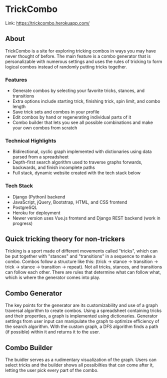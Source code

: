 # TrickCombo
Link: https://trickcombo.herokuapp.com/

## About

TrickCombo is a site for exploring tricking combos in ways you may have never thought of before. The main feature is a combo generator that is personalizable with numerous settings and uses the rules of tricking to form logical combos instead of randomly putting tricks together.

### Features
- Generate combos by selecting your favorite tricks, stances, and transitions
- Extra options include starting trick, finishing trick, spin limit, and combo length
- Save trick sets and combos in your profile
- Edit combos by hand or regenerating individual parts of it
- Combo builder that lets you see all possible combinations and make your own combos from scratch

### Technical Highlights
- Bidirectional, cyclic graph implemented with dictionaries using data parsed from a spreadsheet
- Depth-first search algorithm used to traverse graphs forwards, backwards, and finish incomplete paths
- Full stack, dynamic website created with the tech stack below

### Tech Stack
- Django (Python) backend
- JavaScript, jQuery, Bootstrap, HTML, and CSS frontend
- PostgreSQL
- Heroku for deployment
- Newer version uses Vue.js frontend and Django REST backend (work in progress)


## Quick tricking theory for non-trickers
Tricking is a sport made of different movements called "tricks", which can be put together with "stances" and "transitions" in a sequence to make a combo. Combos follow a structure like this: (trick -> stance -> transition -> trick -> stance -> transition -> repeat). Not all tricks, stances, and transitions can follow each other. There are rules that determine what can follow what, which is where the generator comes into play.

## Combo Generator

The key points for the generator are its customizability and use of a graph traversal algorithm to create combos. Using a spreadsheet containing tricks and their properties, a graph is implemented using dictionaries. Generator settings from user input can manipulate the graph to optimize efficiency of the search algorithm. With the custom graph, a DFS algorithm finds a path (if possible) within it and returns it to the user.

## Combo Builder

The buidler serves as a rudimentary visualization of the graph. Users can select tricks and the builder shows all possibilties that can come after it, letting the user pick every part of the combo.